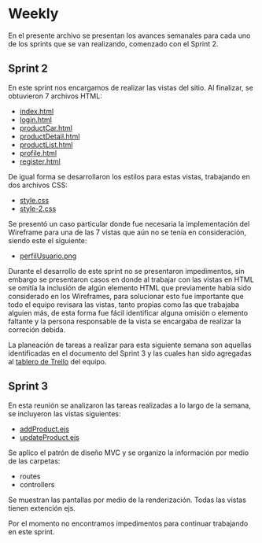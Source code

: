 # Weekly
En el presente archivo se presentan los avances semanales para cada uno de los sprints que se van realizando, comenzado con el Sprint 2.

## Sprint 2

En este sprint nos encargamos de realizar las vistas del sitio. Al finalizar, se obtuvieron 7 archivos HTML:
* [index.html](https://github.com/angelicaf13/grupo_3_theicecreamshop/blob/main/views/index.html)
* [login.html](https://github.com/angelicaf13/grupo_3_theicecreamshop/blob/main/views/login.html)
* [productCar.html](https://github.com/angelicaf13/grupo_3_theicecreamshop/blob/main/views/productCar.html)
* [productDetail.html](https://github.com/angelicaf13/grupo_3_theicecreamshop/blob/main/views/productDetail.html)
* [productList.html](https://github.com/angelicaf13/grupo_3_theicecreamshop/blob/main/views/productList.html)
* [profile.html](https://github.com/angelicaf13/grupo_3_theicecreamshop/blob/main/views/profile.html)
* [register.html](https://github.com/angelicaf13/grupo_3_theicecreamshop/blob/main/views/register.html)

De igual forma se desarrollaron los estilos para estas vistas, trabajando en dos archivos CSS:
* [style.css](https://github.com/angelicaf13/grupo_3_theicecreamshop/blob/main/public/css/style.css)
* [style-2.css](https://github.com/angelicaf13/grupo_3_theicecreamshop/blob/main/public/css/style-2.css)

Se presentó un caso particular donde fue necesaria la implementación del Wireframe para una de las 7 vistas que aún no se tenía en consideración, siendo este el siguiente: 
* [perfilUsuario.png](https://github.com/angelicaf13/grupo_3_theicecreamshop/blob/main/wireframes/perfilUsuario.png)

Durante el desarrollo de este sprint no se presentaron impedimentos, sin embargo se presentaron casos en donde al trabajar con las vistas en HTML se omitía la inclusión de algún elemento HTML que previamente había sido considerado en los Wireframes, para solucionar esto fue importante que todo el equipo revisara las vistas, tanto propias como las que trabajaba alguien más, de esta forma fue fácil identificar alguna omisión o elemento faltante y la persona responsable de la vista se encargaba de realizar la correción debida. 

La planeación de tareas a realizar para esta siguiente semana son aquellas identificadas en el documento del Sprint 3 y las cuales han sido agregadas al [tablero de Trello](https://trello.com/invite/b/FT08391N/8bc0086cf580c94f71dada66c6cf43e0/equipo-3) del equipo.

## Sprint 3

En esta reunión se analizaron las tareas realizadas a lo largo de la semana, se incluyeron las vistas siguientes:
* [addProduct.ejs](https://github.com/angelicaf13/grupo_3_theicecreamshop/blob/main/views/products/addProduct.ejs)
* [updateProduct.ejs](https://github.com/angelicaf13/grupo_3_theicecreamshop/blob/main/views/products/updateProduct.ejs)

Se aplico el patrón de diseño MVC y se organizo la información por medio de las carpetas:
* routes
* controllers

Se muestran las pantallas por medio de la renderización.
Todas las vistas tienen extención ejs.

Por el momento no encontramos impedimentos para continuar trabajando en este sprint.
